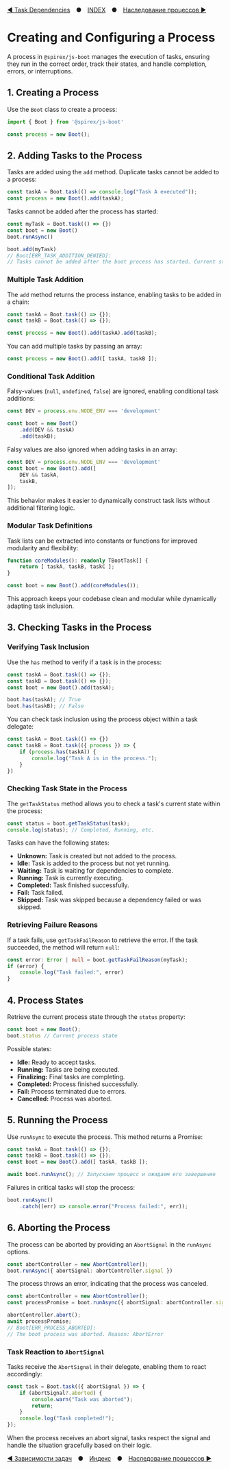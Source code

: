 [◀ Task Dependencies](./03-TASKS_DEPS.md) ● [INDEX](./README.md) ● [Наследование процессов ▶](./05-INHERITANCE.md)

# Creating and Configuring a Process
A process in `@spirex/js-boot` manages the execution of tasks, ensuring they run in the correct order,
track their states, and handle completion, errors, or interruptions.

## 1. Creating a Process
Use the `Boot` class to create a process:
```ts
import { Boot } from '@spirex/js-boot'

const process = new Boot();
```

## 2. Adding Tasks to the Process
Tasks are added using the `add` method. Duplicate tasks cannot be added to a process:
```ts
const taskA = Boot.task(() => console.log("Task A executed"));
const process = new Boot().add(taskA);
```

Tasks cannot be added after the process has started:
```ts
const myTask = Boot.task(() => {})
const boot = new Boot()
boot.runAsync()

boot.add(myTask)
// Boot[ERR_TASK_ADDITION_DENIED]:
// Tasks cannot be added after the boot process has started. Current status: Running.
```

### Multiple Task Addition
The `add` method returns the process instance, enabling tasks to be added in a chain:
```ts
const taskA = Boot.task(() => {});
const taskB = Boot.task(() => {});

const process = new Boot().add(taskA).add(taskB);
```

You can add multiple tasks by passing an array:
```ts
const process = new Boot().add([ taskA, taskB ]);
```

### Conditional Task Addition
Falsy-values (`null`, `undefined`, `false`) are ignored, enabling conditional task additions:
```ts
const DEV = process.env.NODE_ENV === 'development'

const boot = new Boot()
    .add(DEV && taskA)
    .add(taskB);
```

Falsy values are also ignored when adding tasks in an array:
```ts
const DEV = process.env.NODE_ENV === 'development'
const boot = new Boot().add([
    DEV && taskA,
    taskB,
]);
```

This behavior makes it easier to dynamically construct task lists without additional filtering logic.

### Modular Task Definitions
Task lists can be extracted into constants or functions for improved modularity and flexibility:

```ts
function coreModules(): readonly TBootTask[] {
    return [ taskA, taskB, taskC ];
}

const boot = new Boot().add(coreModules());
```
This approach keeps your codebase clean and modular while dynamically adapting task inclusion.

## 3. Checking Tasks in the Process
### Verifying Task Inclusion
Use the `has` method to verify if a task is in the process:
```ts
const taskA = Boot.task(() => {});
const taskB = Boot.task(() => {});
const boot = new Boot().add(taskA);

boot.has(taskA); // True
boot.has(taskB); // False
```

You can check task inclusion using the process object within a task delegate:
```ts
const taskA = Boot.task(() => {})
const taskB = Boot.task(({ process }) => {
    if (process.has(taskA)) {
        console.log("Task A is in the process.");
    }
})
```

### Checking Task State in the Process
The `getTaskStatus` method allows you to check a task's current state within the process:
```ts
const status = boot.getTaskStatus(task);
console.log(status); // Completed, Running, etc.
```

Tasks can have the following states:
- **Unknown:** Task is created but not added to the process.
- **Idle:** Task is added to the process but not yet running.
- **Waiting:** Task is waiting for dependencies to complete.
- **Running:** Task is currently executing.
- **Completed:** Task finished successfully.
- **Fail:** Task failed.
- **Skipped:** Task was skipped because a dependency failed or was skipped.

### Retrieving Failure Reasons
If a task fails, use `getTaskFailReason` to retrieve the error. If the task succeeded, the method will return `null`:

```ts
const error: Error | null = boot.getTaskFailReason(myTask);
if (error) {
    console.log("Task failed:", error)
}
```

## 4. Process States
Retrieve the current process state through the `status` property:
```ts
const boot = new Boot();
boot.status // Current process state
```
Possible states:
- **Idle:** Ready to accept tasks.
- **Running:** Tasks are being executed.
- **Finalizing:** Final tasks are completing.
- **Completed:** Process finished successfully.
- **Fail:** Process terminated due to errors.
- **Cancelled:** Process was aborted.

## 5. Running the Process
Use `runAsync` to execute the process. This method returns a Promise:
```ts
const taskA = Boot.task(() => {});
const taskB = Boot.task(() => {});
const boot = new Boot().add([ taskA, taskB ]);

await boot.runAsync(); // Запускаем процесс и ожидаем его завершение
```

Failures in critical tasks will stop the process:
```ts
boot.runAsync()
    .catch((err) => console.error("Process failed:", err));
```

## 6. Aborting the Process
The process can be aborted by providing an `AbortSignal` in the `runAsync` options.
```ts
const abortController = new AbortController();
boot.runAsync({ abortSignal: abortController.signal })
```

The process throws an error, indicating that the process was canceled.
```ts
const abortController = new AbortController();
const processPromise = boot.runAsync({ abortSignal: abortController.signal });

abortController.abort();
await processPromise;
// Boot[ERR_PROCESS_ABORTED]:
// The boot process was aborted. Reason: AbortError
```

### Task Reaction to `AbortSignal`
Tasks receive the `AbortSignal` in their delegate, enabling them to react accordingly:
```ts
const task = Boot.task(({ abortSignal }) => {
    if (abortSignal?.aborted) {
        console.warn("Task was aborted");
        return;
    }
    console.log("Task completed!");
});
```
When the process receives an abort signal,
tasks respect the signal and handle the situation gracefully based on their logic.

[◀ Зависимости задач](./03-TASKS_DEPS.md) ● [Индекс](./README.md) ● [Наследование процессов ▶](./05-INHERITANCE.md)
